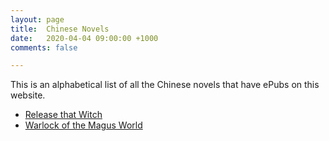 ```yaml
---
layout: page
title:  Chinese Novels
date:   2020-04-04 09:00:00 +1000
comments: false

---
```

This is an alphabetical list of all the Chinese novels that have ePubs on this website.

- [Release that Witch](/release-that-witch)
- [Warlock of the Magus World](/warlock-of-the-magus-world)